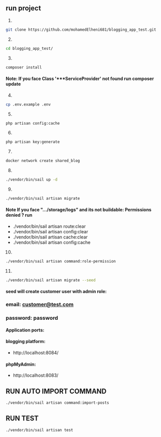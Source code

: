 ## run project
1)
```bash
git clone https://github.com/mohamedElheni681/blogging_app_test.git
```
2)
```bash
cd blogging_app_test/
```
3)
```bash
composer install
```
#### Note: If you face Class '***ServiceProvider' not found run composer update
4)
```bash
cp .env.example .env
```
5)
```bash
php artisan config:cache
```
6)
```bash
php artisan key:generate
```
7)
```bash
docker network create shared_blog
```
8)
```bash
./vendor/bin/sail up -d
```
9)
```bash
./vendor/bin/sail artisan migrate
```
#### Note If you face ".../storage/logs" and its not buildable: Permissions denied ? run   
- ./vendor/bin/sail artisan route:clear
- ./vendor/bin/sail artisan config:clear
- ./vendor/bin/sail artisan cache:clear
- ./vendor/bin/sail artisan config:cache
10)
```bash
./vendor/bin/sail artisan command:role-permission
```
11)
```bash
./vendor/bin/sail artisan migrate --seed
```

#### seed will create customer user with admin role:
### email: customer@test.com
### password: password

#### Application ports:
#### blogging platform: 
- http://localhost:8084/
#### phpMyAdmin:
- http://localhost:8083/

## RUN AUTO IMPORT COMMAND
```bash
./vendor/bin/sail artisan command:import-posts
```

## RUN TEST
```bash
./vendor/bin/sail artisan test
```